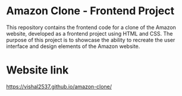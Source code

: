 # Amazon Clone - Frontend Project

This repository contains the frontend code for a clone of the Amazon website, developed as a frontend project using HTML and CSS. The purpose of this project is to showcase the ability to recreate the user interface and design elements of the Amazon website.

# Website link
https://vishal2537.github.io/amazon-clone/
